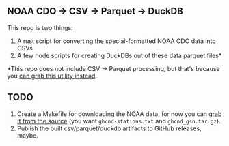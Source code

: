 ## NOAA CDO -> CSV -> Parquet -> DuckDB

This repo is two things:

1. A rust script for converting the special-formatted NOAA CDO data into CSVs
2. A few node scripts for creating DuckDBs out of these data parquet files*

*This repo does not include CSV -> Parquet processing, but that's because you [can grab this utility instead](https://github.com/domoritz/csv2parquet).

## TODO

1. Create a Makefile for downloading the NOAA data, for now you can [grab it from the source](https://www1.ncdc.noaa.gov/pub/data/ghcn/daily/) (you want `ghcnd-stations.txt` and `ghcnd_gsn.tar.gz`).
2. Publish the built csv/parquet/duckdb artifacts to GitHub releases, maybe.
